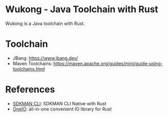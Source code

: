 Wukong - Java Toolchain with Rust
====================================
Wukong is a Java toolchain with Rust.

# Toolchain

- JBang: https://www.jbang.dev/
- Maven Toolchains: https://maven.apache.org/guides/mini/guide-using-toolchains.html

# References

* [SDKMAN CLI](https://github.com/sdkman/sdkman-cli-native): SDKMAN CLI Native with Rust
* [OneIO](https://github.com/bgpkit/oneio): all-in-one convenient IO library for Rust

